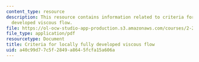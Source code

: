 ```yaml
---
content_type: resource
description: This resource contains information related to criteria for locally fully
  developed viscous flow.
file: https://ol-ocw-studio-app-production.s3.amazonaws.com/courses/2-25-advanced-fluid-mechanics-fall-2013/a40c99d77c5f2849a8645fcfa15a606a_MIT2_25F13_Criter_for_lo.pdf
file_type: application/pdf
resourcetype: Document
title: Criteria for locally fully developed viscous flow
uid: a40c99d7-7c5f-2849-a864-5fcfa15a606a
---
```

